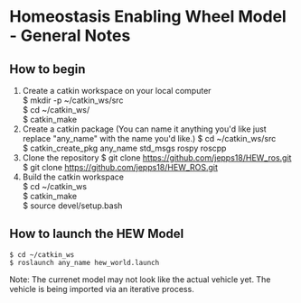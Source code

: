 # Homeostasis Enabling Wheel Model - General Notes

## How to begin
1) Create a catkin workspace on your local computer  
	$ mkdir -p ~/catkin_ws/src  
	$ cd ~/catkin_ws/  
	$ catkin_make  
2) Create a catkin package (You can name it anything you'd like just replace "any_name" with the name you'd like.)
	$ cd ~/catkin_ws/src  
	$ catkin_create_pkg any_name std_msgs rospy roscpp  
3) Clone the repository $ git clone https://github.com/jepps18/HEW_ros.git  
	$ git clone https://github.com/jepps18/HEW_ROS.git  
4) Build the catkin workspace  
	$ cd ~/catkin_ws  
	$ catkin_make  
	$ source devel/setup.bash  

## How to launch the HEW Model  
	$ cd ~/catkin_ws  
	$ roslaunch any_name hew_world.launch  

Note: The currenet model may not look like the actual vehicle yet. The vehicle is being imported via an iterative process. 